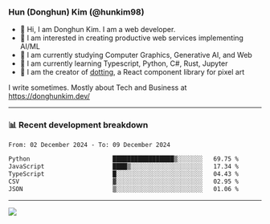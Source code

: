 ### Hun (Donghun) Kim (@hunkim98)

- 👋 Hi, I am Donghun Kim. I am a web developer. 
- 🤔 I am interested in creating productive web services implementing AI/ML
- 🔭 I am currently studying Computer Graphics, Generative AI, and Web 
- 🌱 I am currently learning Typescript, Python, C#, Rust, Jupyter
- 🎨 I am the creator of [dotting](https://github.com/hunkim98/dotting), a React component library for pixel art

I write sometimes. Mostly about Tech and Business at https://donghunkim.dev/

---
### 📊 Recent development breakdown
<!--START_SECTION:waka-->

```txt
From: 02 December 2024 - To: 09 December 2024

Python                       █████████████████▒░░░░░░░   69.75 %
JavaScript                   ████▒░░░░░░░░░░░░░░░░░░░░   17.34 %
TypeScript                   █░░░░░░░░░░░░░░░░░░░░░░░░   04.43 %
CSV                          ▓░░░░░░░░░░░░░░░░░░░░░░░░   02.95 %
JSON                         ▒░░░░░░░░░░░░░░░░░░░░░░░░   01.06 %
```

<!--END_SECTION:waka-->
---

<!-- <div align='center'> -->
  <img align="center" src="https://github-readme-stats.vercel.app/api?username=hunkim98&theme=dark&show_icons=true"/>
<!-- </div> -->
<!--
**hunkim98/hunkim98** is a ✨ _special_ ✨ repository because its `README.md` (this file) appears on your GitHub profile.

Here are some ideas to get you started:

- 🔭 I’m currently working on ...
- 🌱 I’m currently learning ...
- 👯 I’m looking to collaborate on ...
- 🤔 I’m looking for help with ...
- 💬 Ask me about ...
- 📫 How to reach me: ...
- 😄 Pronouns: ...
- ⚡ Fun fact: ...
-->
